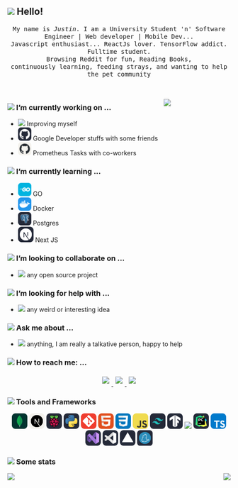 ## <img src="https://raw.githubusercontent.com/alexnaiman/alexnaiman/master/resources/welcomeglitch.gif" width="50px" /> Hello!

<p align="center" >
  <samp>
    My name is <em>Justin</em>. I am a University Student 'n' Software Engineer | Web developer | Mobile Dev... 
  <br/> Javascript enthusiast... ReactJs lover. TensorFlow addict. 
    <br/> Fulltime student.
      <br/>
Browsing Reddit for fun, Reading Books,
          <br/>
continuously learning, feeding strays, and wanting to help the pet community
  </samp>
  <br/>
  <br/>
  <br/>
</p>

<img src="https://media.tenor.com/images/df8c44a1d20ab367fdcb21880985fd33/tenor.gif" align="right"  width="30%"/>

### <img src="https://raw.githubusercontent.com/alexnaiman/alexnaiman/master/resources/PusheenCompute.gif" width="70px" /> I’m currently working on ...
- <img src="https://raw.githubusercontent.com/alexnaiman/alexnaiman/master/resources/3243_take_my_money.png" height="40px" />  Improving myself
- <img src="https://github.com/tandpfun/skill-icons/blob/main/icons/Github-Dark.svg" width="30px" />  Google Developer stuffs with some friends
- <img src="https://github.com/tandpfun/skill-icons/blob/main/icons/Github-Light.svg" width="30px" />  Prometheus Tasks with co-workers
### <img src="https://raw.githubusercontent.com/alexnaiman/alexnaiman/master/resources/Confused_Dog.gif" height="50px" /> I’m currently learning ...
- <img src="https://github.com/tandpfun/skill-icons/blob/main/icons/GoLang.svg" width="30px" /> GO  
- <img src="https://github.com/tandpfun/skill-icons/blob/main/icons/Docker.svg" height="30px" /> Docker
- <img src="https://github.com/tandpfun/skill-icons/blob/main/icons/PostgreSQL-Dark.svg" height="30px" /> Postgres
- <img src="https://github.com/tandpfun/skill-icons/blob/main/icons/NextJS-Dark.svg" height="35px" /> Next JS
### <img src="https://raw.githubusercontent.com/alexnaiman/alexnaiman/master/resources/pug_dance.gif" width="60px" /> I’m looking to collaborate on ...
- <img src="https://raw.githubusercontent.com/alexnaiman/alexnaiman/master/resources/open_source.png" height="30px" /> any open source project

### <img src="https://raw.githubusercontent.com/alexnaiman/alexnaiman/master/resources/cool_duck.gif" width="60px" /> I’m looking for help with ...
- <img src="https://raw.githubusercontent.com/alexnaiman/alexnaiman/master/resources/party_parrot.gif" height="35px" /> any weird or interesting idea

### <img src="https://raw.githubusercontent.com/alexnaiman/alexnaiman/master/resources/question.png" width="50px" />  Ask me about ...
- <img src="https://raw.githubusercontent.com/alexnaiman/alexnaiman/master/resources/chat.gif" height="35px" /> anything, I am really a talkative person, happy to help 
### <img src="https://raw.githubusercontent.com/alexnaiman/alexnaiman/master/resources/bongocat.gif" width="50px" /> How to reach me: ...
<p align="center">
  <a href="https://www.instagram.com/mr.backtodecember/">
    <img src="https://raw.githubusercontent.com/alexnaiman/alexnaiman/master/resources/instagram.webp" height="35px" style="margin: 5px;" />
  </a>
  <a href="https://www.linkedin.com/in/justin-r-santos/">
    <img src="https://raw.githubusercontent.com/alexnaiman/alexnaiman/master/resources/linkedin.webp" height="35px" style="margin: 5px;" />
  </a>
  <a href="mailto:justinsantos731@gmail.com">
    <img src="https://raw.githubusercontent.com/alexnaiman/alexnaiman/master/resources/gmail.png" height="30px" style="margin: 5px;" />
  </a>
</p>

### <img src="https://raw.githubusercontent.com/alexnaiman/alexnaiman/master/resources/pickaxe.png" width="40px" /> Tools and Frameworks
<p align="center">
             <img src="https://github.com/tandpfun/skill-icons/blob/main/icons/MongoDB.svg" height="35px" style="vertical-align:top margin:6px 4px"/>
             <img src="https://github.com/tandpfun/skill-icons/blob/main/icons/NextJS-Light.svg" height="35px" style="vertical-align:top margin:6px 4px"/>
             <img src="https://github.com/tandpfun/skill-icons/blob/main/icons/RaspberryPi-Dark.svg" height="35px" style="vertical-align:top margin:6px 4px"/>
             <img src="https://github.com/tandpfun/skill-icons/blob/main/icons/Python-Dark.svg" height="35px" style="vertical-align:top margin:6px 4px"/>
             <img src="https://github.com/tandpfun/skill-icons/blob/main/icons/Git.svg" height="35px" style="vertical-align:top margin:6px 4px"/>
             <img src="https://github.com/tandpfun/skill-icons/blob/main/icons/HTML.svg" height="35px" style="vertical-align:top margin:6px 4px"/>
             <img src="https://github.com/tandpfun/skill-icons/blob/main/icons/CSS.svg" height="35px" style="vertical-align:top margin:6px 4px"/>
             <img src="https://github.com/tandpfun/skill-icons/blob/main/icons/JavaScript.svg" height="35px" style="vertical-align:top margin:6px 4px"/>
             <img src="https://github.com/tandpfun/skill-icons/blob/main/icons/TailwindCSS-Dark.svg" height="35px" style="vertical-align:top margin:6px 4px"/>
             <img src="https://github.com/tandpfun/skill-icons/blob/main/icons/TensorFlow-Dark.svg" height="35px" style="vertical-align:top margin:6px 4px"/>
             <img src="https://github.com/tandpfun/skill-icons/blob/main/icons/OpenCV-Dark.svg" height="35px" style="vertical-align:top margin:6px 4px"/>
             <img src="https://github.com/tandpfun/skill-icons/blob/main/icons/PyCharm-Dark.svg" height="35px" style="vertical-align:top margin:6px 4px"/>
             <img src="https://github.com/tandpfun/skill-icons/blob/main/icons/TypeScript.svg" height="35px" style="vertical-align:top margin:6px 4px"/>
             <img src="https://github.com/tandpfun/skill-icons/blob/main/icons/VisualStudio-Dark.svg" height="35px" style="vertical-align:top margin:6px 4px"/>
             <img src="https://github.com/tandpfun/skill-icons/blob/main/icons/VSCode-Dark.svg" height="35px" style="vertical-align:top margin:6px 4px"/>
             <img src="https://github.com/tandpfun/skill-icons/blob/main/icons/Vercel-Dark.svg" height="35px" style="vertical-align:top margin:6px 4px"/>
             <img src="https://github.com/tandpfun/skill-icons/blob/main/icons/Yarn-Dark.svg" height="35px" style="vertical-align:top margin:6px 4px"/>
              
             
</p>

### <img src="https://raw.githubusercontent.com/alexnaiman/alexnaiman/master/resources/stats.png" width="35px" /> Some stats
<p align="right">
<img align="left" src="https://github-readme-stats-sigma-five.vercel.app/api?username=Ozzie-code-alt&theme=tokyonight&show_icons=true" />

<img  float="right" src="https://github-readme-stats-sigma-five.vercel.app/api/top-langs/?username=Ozzie-code-alt&theme=tokyonight&show_icons=true" />

</p>

